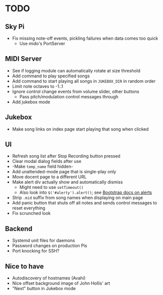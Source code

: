 # TODO

## Sky Pi
* Fix missing note-off events, pickling failures when data comes too quick
    * Use mido's PortServer

## MIDI Server
* See if logging module can automatically rotate at size threshold
* Add command to play specified songs
* Add command to start playing all songs in `JUKEBOX_DIR` in random order
* Limit note octaves to -1..1
* Ignore control change events from volume slider, other buttons
    * Pass pitch/modulation control messages through
* Add jukebox mode

## Jukebox
* Make song links on index page start playing that song when clicked

## UI
* Refresh song list after Stop Recording button pressed
* Clear modal dialog fields after use
* -Make `temp_name` field hidden-
* Add unattended-mode page that is single-play only
* Move docent page to a different URL
* Make alert div actually show and automatically dismiss
    * Might need to use `setTimeout()`
    * Also look into `$('#alerty').alert()`; see [Bootstrap docs on alerts](https://getbootstrap.com/docs/4.0/components/alerts/)
* Strip `.mid` suffix from song names when displaying on main page
* Add panic button that shuts off all notes and sends control messages to reset everything
* Fix scrunched look

## Backend
* Systemd unit files for daemons
* Password changes on production Pis
* Port knocking for SSH?

## Nice to have
* Autodiscovery of hostnames (Avahi)
* Nice offset background image of John Hollis' art
* "Next" button in Jukebox mode
